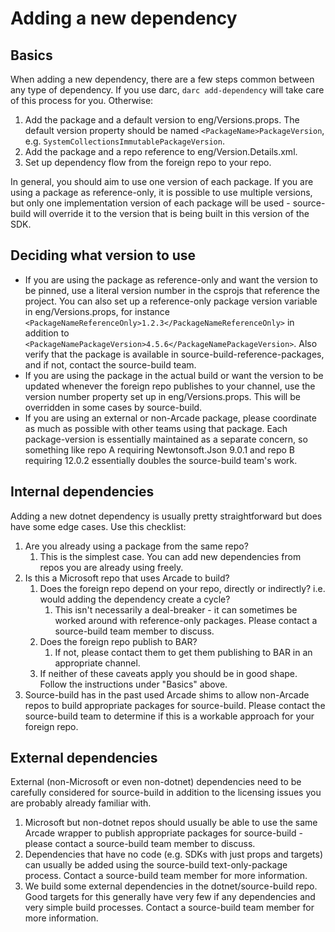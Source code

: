 # Adding a new dependency

## Basics
When adding a new dependency, there are a few steps common between any type of dependency.  If you use darc, `darc add-dependency` will take care of this process for you.  Otherwise:
1. Add the package and a default version to eng/Versions.props.  The default version property should be named `<PackageName>PackageVersion`, e.g. `SystemCollectionsImmutablePackageVersion`.
2. Add the package and a repo reference to eng/Version.Details.xml.
3. Set up dependency flow from the foreign repo to your repo.

In general, you should aim to use one version of each package.  If you are using a package as reference-only, it is possible to use multiple versions, but only one implementation version of each package will be used - source-build will override it to the version that is being built in this version of the SDK.

## Deciding what version to use
- If you are using the package as reference-only and want the version to be pinned, use a literal version number in the csprojs that reference the project.  You can also set up a reference-only package version variable in eng/Versions.props, for instance `<PackageNameReferenceOnly>1.2.3</PackageNameReferenceOnly>` in addition to `<PackageNamePackageVersion>4.5.6</PackageNamePackageVersion>`.  Also verify that the package is available in source-build-reference-packages, and if not, contact the source-build team.
- If you are using the package in the actual build or want the version to be updated whenever the foreign repo publishes to your channel, use the version number property set up in eng/Versions.props.  This will be overridden in some cases by source-build.
- If you are using an external or non-Arcade package, please coordinate as much as possible with other teams using that package.  Each package-version is essentially maintained as a separate concern, so something like repo A requiring Newtonsoft.Json 9.0.1 and repo B requiring 12.0.2 essentially doubles the source-build team's work.

## Internal dependencies
Adding a new dotnet dependency is usually pretty straightforward but does have some edge cases.  Use this checklist:
1. Are you already using a package from the same repo?
	1. This is the simplest case.  You can add new dependencies from repos you are already using freely.
2. Is this a Microsoft repo that uses Arcade to build?
	1. Does the foreign repo depend on your repo, directly or indirectly?  i.e. would adding the dependency create a cycle?
		1. This isn't necessarily a deal-breaker - it can sometimes be worked around with reference-only packages.  Please contact a source-build team member to discuss.
	2. Does the foreign repo publish to BAR?
		1. If not, please contact them to get them publishing to BAR in an appropriate channel.
	3. If neither of these caveats apply you should be in good shape.  Follow the instructions under "Basics" above.
3. Source-build has in the past used Arcade shims to allow non-Arcade repos to build appropriate packages for source-build.  Please contact the source-build team to determine if this is a workable approach for your foreign repo.

## External dependencies

External (non-Microsoft or even non-dotnet) dependencies need to be carefully considered for source-build in addition to the licensing issues you are probably already familiar with.
1. Microsoft but non-dotnet repos should usually be able to use the same Arcade wrapper to publish appropriate packages for source-build - please contact a source-build team member to discuss.
2. Dependencies that have no code (e.g. SDKs with just props and targets) can usually be added using the source-build text-only-package process.  Contact a source-build team member for more information.
3. We build some external dependencies in the dotnet/source-build repo.  Good targets for this generally have very few if any dependencies and very simple build processes.  Contact a source-build team member for more information.